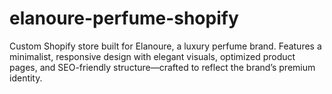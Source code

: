 # elanoure-perfume-shopify
Custom Shopify store built for Elanoure, a luxury perfume brand. Features a minimalist, responsive design with elegant visuals, optimized product pages, and SEO-friendly structure—crafted to reflect the brand’s premium identity.
